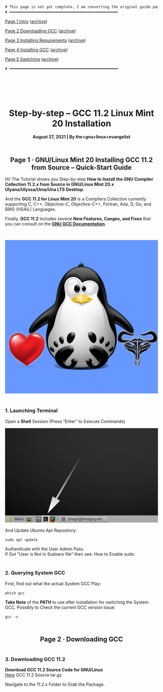 <br><br>

```diff

# This page is not yet complete, I am converting the original guide pages to GitHub markdown.
# ━━━━━━━━━━━━━━━━━━━━━━━━━━━━━━━━━━━━━━━━━━━━━━━━━━

```

[Page 1  Intro](https://tutorialforlinux.com/2021/08/27/step-by-step-gcc-11-2-linux-mint-20-installation/,
               "https://tutorialforlinux.com/2021/08/27/step-by-step-gcc-11-2-linux-mint-20-installation/")
([archive](https://web.archive.org/web/20220716150529/https://tutorialforlinux.com/2021/08/27/step-by-step-gcc-11-2-linux-mint-20-installation/,
         "https://web.archive.org/web/20220716150529/https://tutorialforlinux.com/2021/08/27/step-by-step-gcc-11-2-linux-mint-20-installation/"))

[Page 2  Downloading GCC](https://tutorialforlinux.com/2021/08/27/step-by-step-gcc-11-2-linux-mint-20-installation/2/,
               "https://tutorialforlinux.com/2021/08/27/step-by-step-gcc-11-2-linux-mint-20-installation/2/")
([archive](https://web.archive.org/web/20220716150545/https://tutorialforlinux.com/2021/08/27/step-by-step-gcc-11-2-linux-mint-20-installation/2/,
         "https://web.archive.org/web/20220716150545/https://tutorialforlinux.com/2021/08/27/step-by-step-gcc-11-2-linux-mint-20-installation/2/"))

[Page 3  Installing Requirements](https://tutorialforlinux.com/2021/08/27/step-by-step-gcc-11-2-linux-mint-20-installation/3/,
               "https://tutorialforlinux.com/2021/08/27/step-by-step-gcc-11-2-linux-mint-20-installation/3/")
([archive](https://web.archive.org/web/20220716150557/https://tutorialforlinux.com/2021/08/27/step-by-step-gcc-11-2-linux-mint-20-installation/3/,
         "https://web.archive.org/web/20220716150557/https://tutorialforlinux.com/2021/08/27/step-by-step-gcc-11-2-linux-mint-20-installation/3/"))

[Page 4  Installing GCC](https://tutorialforlinux.com/2021/08/27/step-by-step-gcc-11-2-linux-mint-20-installation/4/,
               "https://tutorialforlinux.com/2021/08/27/step-by-step-gcc-11-2-linux-mint-20-installation/4/")
([archive](https://web.archive.org/web/20220716150610/https://tutorialforlinux.com/2021/08/27/step-by-step-gcc-11-2-linux-mint-20-installation/4/,
         "https://web.archive.org/web/20220716150610/https://tutorialforlinux.com/2021/08/27/step-by-step-gcc-11-2-linux-mint-20-installation/4/"))

[Page 5  Switching](https://tutorialforlinux.com/2021/08/27/step-by-step-gcc-11-2-linux-mint-20-installation/5/,
               "https://tutorialforlinux.com/2021/08/27/step-by-step-gcc-11-2-linux-mint-20-installation/5/")
([archive](https://web.archive.org/web/20220716150624/https://tutorialforlinux.com/2021/08/27/step-by-step-gcc-11-2-linux-mint-20-installation/5/,
         "https://web.archive.org/web/20220716150624/https://tutorialforlinux.com/2021/08/27/step-by-step-gcc-11-2-linux-mint-20-installation/5/"))

```diff
# ━━━━━━━━━━━━━━━━━━━━━━━━━━━━━━━━━━━━━━━━━━━━━━━━━━
```

<br><br><br><br>

<div align="middle">

# Step-by-step – GCC 11.2 Linux Mint 20 Installation

**August 27, 2021 | By the+gnu+linux+evangelist**

## <br>Page 1 · GNU/Linux Mint 20 Installing GCC 11.2 from Source – Quick-Start Guide

</div>

Hi! The Tutorial shows you Step-by-step **How to Install the GNU Compiler Collection 11.2.x from Source in GNU/Linux Mint 20.x Ulyana/Ulyssa/Uma/Una LTS Desktop**.

And the **GCC 11.2 for Linux Mint 20** is a Compilers Collection currently supporting C, C++, Objective-C, Objective-C++, Fortran, Ada, D, Go, and BRIG (HSAIL) Languages.

Finally, **GCC 11.2** includes several **New Features, Canges, and Fixes** that you can consult on the **[GNU GCC Documentation](https://gcc.gnu.org/gcc-11/changes.html "About GCC New Improvements")**.

<div align="middle">
<br>

[![Step-by-step – GCC 11.2 Linux Mint 20 Installation](intro/gnomePenguinLoveGnu.jpg)](intro/gnomePenguinLoveGnu.jpg, "Step-by-step – GCC 11.2 Linux Mint 20 Installation")

</div>

### <br>1. Launching Terminal

Open a **Shell** Session
(Press “Enter” to Execute Commands)

<div align="middle">

[![Step-by-step GCC 11.2 Linux Mint 20 Installation Guide - Open Terminal](intro/mateRunTerminal2.jpg)](intro/mateRunTerminal2.jpg, "Step-by-step GCC 11.2 Linux Mint 20 Installation Guide - Open Terminal")

</div>

And Update Ubuntu Apt Repository:

    sudo apt update

Authenticate with the User Admin Pass.<br>If Got “User is Not in Sudoers file” then see: How to Enable sudo.

### <br>2. Querying **System GCC**

First, find out what the actual System GCC
Play:

    which gcc

**Take Note** of the **PATH** to use after installation for switching the System GCC.
Possibly to Check the current GCC version issue:

    gcc -v

<div align="middle">

## <br>Page 2 · Downloading GCC

</div>

### <br>3. Downloading GCC 11.2

**Download GCC 11.2 Source Code for GNU/Linux**<br>
[Here](https://bigsearcher.com/mirrors/gcc/releases/, "https://bigsearcher.com/mirrors/gcc/releases/") GCC 11.2 Source tar.gz

Navigate to the 11.2.x Folder to Grab the Package.

<!--

References

[![alt](src)](href, "title")

-->
